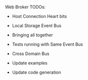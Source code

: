 

Web Broker TODOs:

- Host Connection Heart bits
- Local Storage Event Bus
- Bringing all together
- Tests running with Same Event Bus
- Cross Domain Bus

- Update examples
- Update code generation